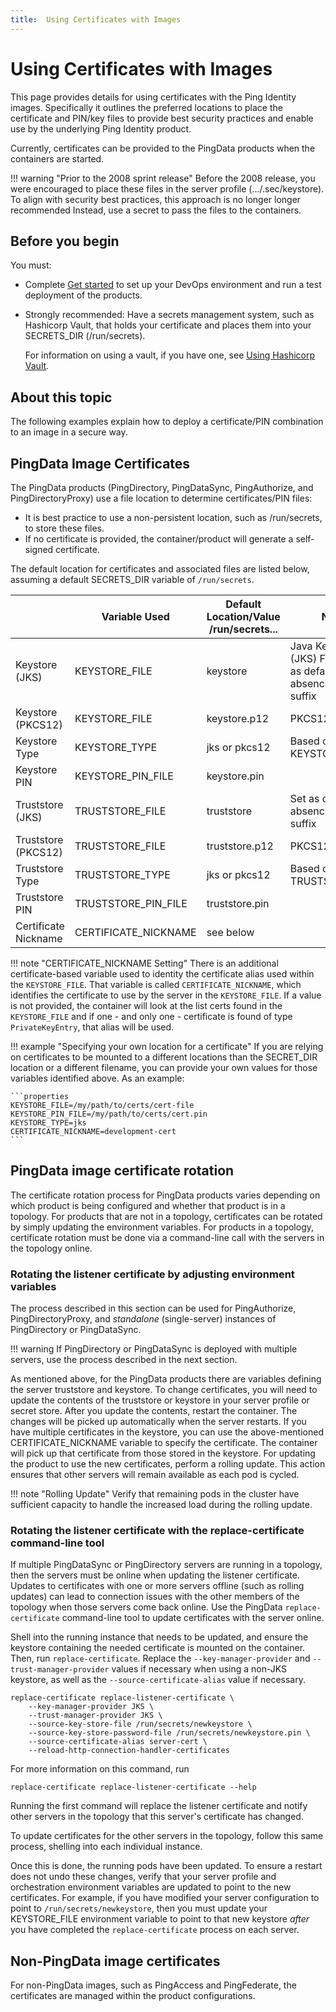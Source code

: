 ```yaml
---
title:  Using Certificates with Images
---
```

# Using Certificates with Images

This page provides details for using certificates with the Ping Identity images. Specifically it outlines the preferred locations to place the certificate and PIN/key files to provide best security practices and enable use by the underlying Ping Identity product.

Currently, certificates can be provided to the PingData products when the containers are started.

!!! warning "Prior to the 2008 sprint release"
    Before the 2008 release, you were encouraged to place these files in the server profile (.../.sec/keystore). To align with security best practices, this approach is no longer longer recommended Instead, use a secret to pass the files to the containers.

## Before you begin

You must:

* Complete [Get started](../get-started/introduction.md) to set up your DevOps environment and run a test deployment of the products.
* Strongly recommended: Have a secrets management system, such as Hashicorp Vault, that holds your certificate and places them into your SECRETS_DIR (/run/secrets).

  For information on using a vault, if you have one, see [Using Hashicorp Vault](../how-to/usingVault.md).

## About this topic

The following examples explain how to deploy a certificate/PIN combination to an image in a secure way.

## PingData Image Certificates

The PingData products (PingDirectory, PingDataSync, PingAuthorize, and PingDirectoryProxy) use a file location to determine certificates/PIN files:

* It is best practice to use a non-persistent location, such as /run/secrets, to store these files.
* If no certificate is provided, the container/product will generate a self-signed certificate.

The default location for certificates and associated files are listed below, assuming a default SECRETS_DIR variable of `/run/secrets`.

|                      | Variable Used        | Default Location/Value<br>/run/secrets... | Notes                                                |
| -------------------- | -------------------- | ----------------------------------------- | ---------------------------------------------------- |
| Keystore (JKS)       | KEYSTORE_FILE        | keystore                                  | Java KeyStore (JKS) Format. Set as default in absence of .p12 suffix |
| Keystore (PKCS12)    | KEYSTORE_FILE        | keystore.p12                              | PKCS12 Format                                        |
| Keystore Type        | KEYSTORE_TYPE        | jks or pkcs12                             | Based on suffix of KEYSTORE_FILE                     |
| Keystore PIN         | KEYSTORE_PIN_FILE    | keystore.pin                              |                                                      |
| Truststore (JKS)     | TRUSTSTORE_FILE      | truststore                                | Set as default in absence of .p12 suffix             |
| Truststore (PKCS12)  | TRUSTSTORE_FILE      | truststore.p12                            | PKCS12 Format                                        |
| Truststore Type      | TRUSTSTORE_TYPE      | jks or pkcs12                             | Based on suffix of TRUSTSTORE_FILE                   |
| Truststore PIN       | TRUSTSTORE_PIN_FILE  | truststore.pin                            |                                                      |
| Certificate Nickname | CERTIFICATE_NICKNAME | see below                                 |                                                      |

!!! note "CERTIFICATE_NICKNAME Setting"
    There is an additional certificate-based variable used to identity the certificate alias used within the `KEYSTORE_FILE`.
    That variable is called `CERTIFICATE_NICKNAME`, which identifies the certificate to use by the server in the `KEYSTORE_FILE`.
    If a value is not provided, the container will look at the list certs found in the `KEYSTORE_FILE` and if one - and only one - certificate is found of type `PrivateKeyEntry`, that alias will be used.

!!! example "Specifying your own location for a certificate"
    If you are relying on certificates to be mounted to a different locations than the SECRET_DIR location or a different filename, you can provide your own values for those variables identified above. As an example:

    ```properties
    KEYSTORE_FILE=/my/path/to/certs/cert-file
    KEYSTORE_PIN_FILE=/my/path/to/certs/cert.pin
    KEYSTORE_TYPE=jks
    CERTIFICATE_NICKNAME=development-cert
    ```
## PingData image certificate rotation
The certificate rotation process for PingData products varies depending on which product is being configured and whether that product is in a topology. For products that are not in a topology, certificates can be rotated by simply updating the environment variables. For products in a topology, certificate rotation must be done via a command-line call with the servers in the topology online.

### Rotating the listener certificate by adjusting environment variables
The process described in this section can be used for PingAuthorize, PingDirectoryProxy, and *standalone* (single-server) instances of PingDirectory or PingDataSync.

!!! warning
    If PingDirectory or PingDataSync is deployed with multiple servers, use the process described in the next section.

As mentioned above, for the PingData products there are variables defining the server truststore and keystore. To change certificates, you will need to update the contents of the truststore or keystore in your server profile or secret store. After you update the contents, restart the container. The changes will be picked up automatically when the server restarts. If you have multiple certificates in the keystore, you can use the above-mentioned CERTIFICATE_NICKNAME variable to specify the certificate. The container will pick up that certificate from those stored in the keystore. For updating the product to use the new certificates, perform a rolling update. This action ensures that other servers will remain available as each pod is cycled.

!!! note "Rolling Update"
    Verify that remaining pods in the cluster have sufficient capacity to handle the increased load during the rolling update.

### Rotating the listener certificate with the replace-certificate command-line tool
If multiple PingDataSync or PingDirectory servers are running in a topology, then the servers must be online when updating the listener certificate. Updates to certificates with one or more servers offline (such as rolling updates) can lead to connection issues with the other members of the topology when those servers come back online. Use the PingData `replace-certificate` command-line tool to update certificates with the server online.

Shell into the running instance that needs to be updated, and ensure the keystore containing the needed certificate is mounted on the container. Then, run `replace-certificate`. Replace the `--key-manager-provider` and `--trust-manager-provider` values if necessary when using a non-JKS keystore, as well as the `--source-certificate-alias` value if necessary.

```
replace-certificate replace-listener-certificate \
    --key-manager-provider JKS \
    --trust-manager-provider JKS \
    --source-key-store-file /run/secrets/newkeystore \
    --source-key-store-password-file /run/secrets/newkeystore.pin \
    --source-certificate-alias server-cert \
    --reload-http-connection-handler-certificates
```

For more information on this command, run
```
replace-certificate replace-listener-certificate --help
```

Running the first command will replace the listener certificate and notify other servers in the topology that this server's certificate has changed.

To update certificates for the other servers in the topology, follow this same process, shelling into each individual instance.

Once this is done, the running pods have been updated. To ensure a restart does not undo these changes, verify that your server profile and orchestration environment variables are updated to point to the new certificates. For example, if you have modified your server configuration to point to `/run/secrets/newkeystore`, then you must update your KEYSTORE_FILE environment variable to point to that new keystore *after* you have completed the `replace-certificate` process on each server.

## Non-PingData image certificates

For non-PingData images, such as PingAccess and PingFederate, the certificates are managed within the product configurations.
